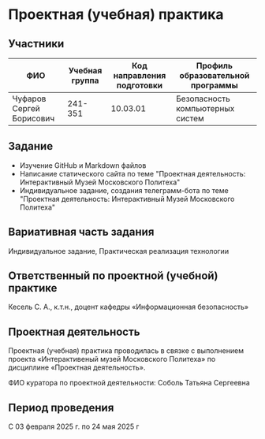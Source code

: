 # Проектная (учебная) практика

## Участники

| ФИО   | Учебная группа | Код направления подготовки | Профиль образовательной программы |
|--------|----------------|----------------------------|----------------------------------|
| Чуфаров Сергей Борисович  | 241-351   |      10.03.01           |             Безопасность компьютерных систем    |


## Задание

* Изучение GitHub и Markdown файлов
* Написание статического сайта по теме "Проектная деятельность: Интерактивный Музей Московского Политеха"
* Индивидуальное задание, создания телеграмм-бота по теме "Проектная деятельность: Интерактивный Музей Московского Политеха"

## Вариативная часть задания

Индивидуальное задание, Практическая реализация технологии

## Ответственный по проектной (учебной) практике

Кесель С. А., к.т.н., доцент кафедры «Информационная безопасность»

## Проектная деятельность

Проектная (учебная) практика проводилась в связке с выполнением проекта «Интерактивеный музей Московского Политеха» по дисциплине «Проектная деятельность».

ФИО куратора по проектной деятельности: Соболь Татьяна Сергеевна

## Период проведения

С 03 февраля 2025 г. по 24 мая 2025 г
